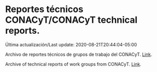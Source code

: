 # Reportes técnicos CONACyT/CONACyT technical reports.

Última actualización/Last update: 2020-08-21T20:44:04-05:00

Archivo de reportes técnicos de grupos de trabajo del CONACyT. [Link](https://coronavirus.conacyt.mx/productos/index.html).

Archive of technical reports of work groups from CONACyT. [Link](https://coronavirus.conacyt.mx/productos/index.html).
